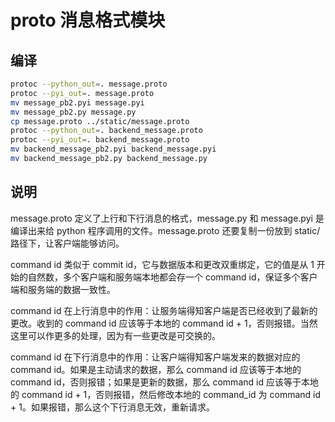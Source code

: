 # proto 消息格式模块

## 编译

```bash
protoc --python_out=. message.proto
protoc --pyi_out=. message.proto
mv message_pb2.pyi message.pyi
mv message_pb2.py message.py
cp message.proto ../static/message.proto
protoc --python_out=. backend_message.proto
protoc --pyi_out=. backend_message.proto
mv backend_message_pb2.pyi backend_message.pyi
mv backend_message_pb2.py backend_message.py
```

## 说明

message.proto 定义了上行和下行消息的格式，message.py 和 message.pyi 是编译出来给 python 程序调用的文件。message.proto 还要复制一份放到 static/ 路径下，让客户端能够访问。

command id 类似于 commit id，它与数据版本和更改双重绑定，它的值是从 1 开始的自然数，多个客户端和服务端本地都会存一个 command id，保证多个客户端和服务端的数据一致性。

command id 在上行消息中的作用：让服务端得知客户端是否已经收到了最新的更改。收到的 command id 应该等于本地的 command id + 1，否则报错。当然这里可以作更多的处理，因为有一些更改是可交换的。

command id 在下行消息中的作用：让客户端得知客户端发来的数据对应的 command id。如果是主动请求的数据，那么 command id 应该等于本地的 command id，否则报错；如果是更新的数据，那么 command id 应该等于本地的 command id + 1，否则报错，然后修改本地的 command_id 为 command id + 1。如果报错，那么这个下行消息无效，重新请求。
